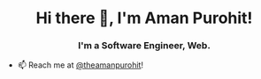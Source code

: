 <h1 align="center">
<br>
  Hi there 👋, I'm Aman Purohit!
  <br>
</h1>
<h3 align="center">
  I'm a Software Engineer, Web.
 </h3>

 - 📫 Reach me at [@theamanpurohit](https://twitter.com/theamanpurohit)!